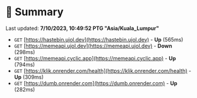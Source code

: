 # 📖 Summary
Last updated: **7/10/2023, 10:49:52 PTG "Asia/Kuala_Lumpur"**

- `GET` [https://hastebin.ujol.dev](https://hastebin.ujol.dev) - **Up** (565ms)
- `GET` [https://memeapi.ujol.dev](https://memeapi.ujol.dev) - **Down** (298ms)
- `GET` [https://memeapi.cyclic.app](https://memeapi.cyclic.app) - **Up** (794ms)
- `GET` [https://klik.onrender.com/health](https://klik.onrender.com/health) - **Up** (309ms)
- `GET` [https://dumb.onrender.com](https://dumb.onrender.com) - **Up** (282ms)
